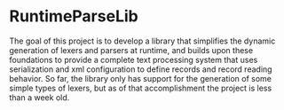 RuntimeParseLib
===============

The goal of this project is to develop a library that simplifies the dynamic generation of lexers and parsers at
runtime, and builds upon these foundations to provide a complete text processing system that uses serialization
and xml configuration to define records and record reading behavior. So far, the library only has support for
the generation of some simple types of lexers, but as of that accomplishment the project is less than a week old.